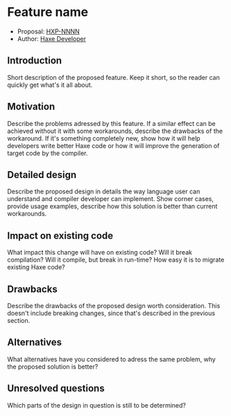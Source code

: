 # Feature name

* Proposal: [HXP-NNNN](NNNN-filename.md)
* Author: [Haxe Developer](https://github.com/haxedev)

## Introduction

Short description of the proposed feature. Keep it short, so the reader
can quickly get what's it all about.

## Motivation

Describe the problems adressed by this feature. If a similar effect
can be achieved without it with some workarounds, describe the drawbacks
of the workaround. If it's something completely new, show how it will
help developers write better Haxe code or how it will improve the generation
of target code by the compiler.

## Detailed design

Describe the proposed design in details the way language user can understand
and compiler developer can implement. Show corner cases, provide usage examples,
describe how this solution is better than current workarounds.

## Impact on existing code

What impact this change will have on existing code? Will it break compilation?
Will it compile, but break in run-time? How easy it is to migrate existing Haxe code?

## Drawbacks

Describe the drawbacks of the proposed design worth consideration. This doesn't include
breaking changes, since that's described in the previous section.

## Alternatives

What alternatives have you considered to adress the same problem, why the proposed solution is better?

## Unresolved questions

Which parts of the design in question is still to be determined?
